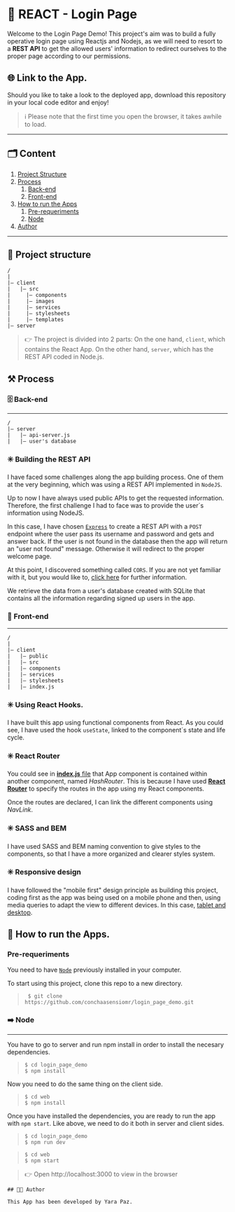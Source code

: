 # 🧍 REACT - Login Page

Welcome to the Login Page Demo! This project's aim was to build a fully operative login page using Reactjs and Nodejs, as we will need to resort to a **REST API** to get the allowed users' information to redirect ourselves to the proper page according to our permissions.

## 🌐 Link to the App.

Should you like to take a look to the deployed app, download this repository in your local code editor and enjoy!

> ℹ️ Please note that the first time you open the browser, it takes awhile to load.

---
## 🗂️ Content

1. [Project Structure](#-project-structure)
2. [Process](#️-process)
   1. [Back-end](#️-back-end)
   2. [Front-end](#-front-end)
3. [How to run the Apps](#-how-to-run-the-apps)
   1. [Pre-requeriments](#pre-requeriments)
   2. [Node](#️-node)
4. [Author](#-author)
***

## 🧱 Project structure

```
/
|
|– client
|   |– src
|     |– components
|     |– images
|     |– services
|     |– stylesheets
|     |– templates
|– server
```

> 👉 The project is divided into 2 parts: On the one hand, ```client```, which contains the React App. On the other hand, ```server```, which has the REST API coded in Node.js. 

## ⚒️ Process

### 🗄️ Back-end
***
```
/
|– server
|   |– api-server.js
|   |– user's database
```

### ✳️ Building the REST API

I have faced some challenges along the app building process. One of them at the very beginning, which was using a REST API implemented in ```NodeJS```. 

Up to now I have always used public APIs to get the requested information. Therefore, the first challenge I had to face was to provide the user´s information using NodeJS.

In this case, I have chosen [```Express```](https://expressjs.com/es/) to create a REST API with a ```POST``` endpoint where the user pass its username and password and gets and answer back. If the user is not found in the database then the app will return an "user not found" message. Otherwise it will redirect to the proper welcome page.

At this point, I discovered something called ```CORS```. If you are not yet familiar with it, but you would like to, [click here](https://en.wikipedia.org/wiki/Cross-origin_resource_sharing) for further information.

We retrieve the data from a user's database created with SQLite that contains all the information regarding signed up users in the app.

### 💫 Front-end
***

```
/
|
|– client
|   |– public
|   |– src
|   |– components
|   |– services
|   |– stylesheets
|   |– index.js
```

### ✳️ Using React Hooks.

I have built this app using functional components from React. As you could see, I have used the hook ```useState```, linked to the component´s state and life cycle. 

### ✳️ React Router
You could see in [**index.js** file](client/src/index.js) that App component is contained within another component, named *HashRouter*. This is because I have used [**React Router**](https://reactrouter.com/) to specify the routes in the app using my React components.

Once the routes are declared, I can link the different components using *NavLink*.

### ✳️ SASS and BEM

I have used SASS and BEM naming convention to give styles to the components, so that I have a more organized and clearer styles system.

### ✳️ Responsive design

I have followed the "mobile first" design principle as building this project, coding first as the app was being used on a mobile phone and then, using media queries to adapt the view to different devices. In this case, [tablet and desktop](client/src/stylesheets/core/_mixins.scss).

## 🚀 How to run the Apps.

### Pre-requeriments

You need to have [```Node```](https://nodejs.org/es/) previously installed in your computer.

To start using this project, clone this repo to a new directory.
> ```console
>  $ git clone https://github.com/conchaasensiomr/login_page_demo.git
> ```

### ➡️ Node
***

You have to go to server and run npm install in order to install the necesary dependencies.
> ```console
> $ cd login_page_demo
> $ npm install
> ```
Now you need to do the same thing on the client side.
> ```console
> $ cd web
> $ npm install
> ```

Once you have installed the dependencies, you are ready to run the app with ```npm start```. Like above, we need to do it both in server and client sides.
> ```console
> $ cd login_page_demo
> $ npm run dev
> ```

>  ```console
> $ cd web
> $ npm start
> ```

> 👉 Open http://localhost:3000 to view in the browser

```
## 👩‍💻 Author

This App has been developed by Yara Paz.
